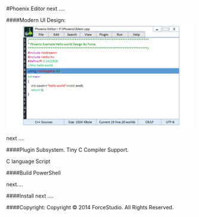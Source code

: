 #Phoenix Editor
next ....

####Modern UI
Design:
![Image](design/PhoenixUI.png)

next ....


####Plugin Subsystem.
Tiny C Compiler Support.

C language Script


####Build
PowerShell 

next.... 


####Install
next ....


####Copyright:
Copyright &copy; 2014 ForceStudio. All Rights Reserved.

